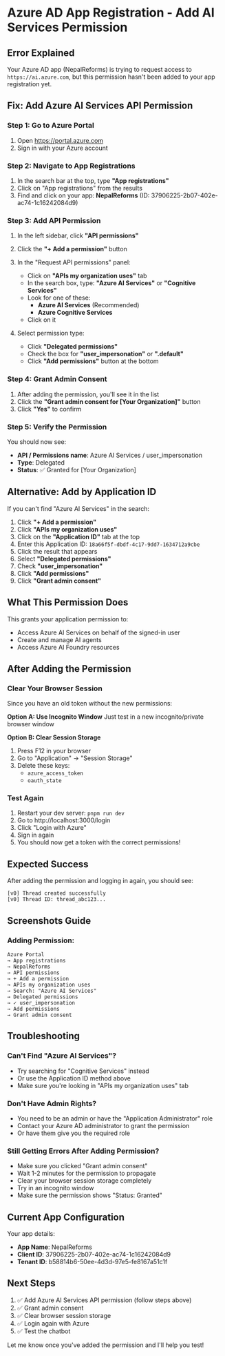 # Azure AD App Registration - Add AI Services Permission

## Error Explained
Your Azure AD app (NepalReforms) is trying to request access to `https://ai.azure.com`, but this permission hasn't been added to your app registration yet.

## Fix: Add Azure AI Services API Permission

### Step 1: Go to Azure Portal
1. Open https://portal.azure.com
2. Sign in with your Azure account

### Step 2: Navigate to App Registrations
1. In the search bar at the top, type **"App registrations"**
2. Click on "App registrations" from the results
3. Find and click on your app: **NepalReforms** (ID: 37906225-2b07-402e-ac74-1c16242084d9)

### Step 3: Add API Permission
1. In the left sidebar, click **"API permissions"**
2. Click the **"+ Add a permission"** button
3. In the "Request API permissions" panel:
   - Click on **"APIs my organization uses"** tab
   - In the search box, type: **"Azure AI Services"** or **"Cognitive Services"**
   - Look for one of these:
     - **Azure AI Services** (Recommended)
     - **Azure Cognitive Services**
   - Click on it

4. Select permission type:
   - Click **"Delegated permissions"**
   - Check the box for **"user_impersonation"** or **".default"**
   - Click **"Add permissions"** button at the bottom

### Step 4: Grant Admin Consent
1. After adding the permission, you'll see it in the list
2. Click the **"Grant admin consent for [Your Organization]"** button
3. Click **"Yes"** to confirm

### Step 5: Verify the Permission
You should now see:
- **API / Permissions name**: Azure AI Services / user_impersonation
- **Type**: Delegated
- **Status**: ✅ Granted for [Your Organization]

## Alternative: Add by Application ID

If you can't find "Azure AI Services" in the search:

1. Click **"+ Add a permission"**
2. Click **"APIs my organization uses"**
3. Click on the **"Application ID"** tab at the top
4. Enter this Application ID: `18a66f5f-dbdf-4c17-9dd7-1634712a9cbe`
5. Click the result that appears
6. Select **"Delegated permissions"**
7. Check **"user_impersonation"**
8. Click **"Add permissions"**
9. Click **"Grant admin consent"**

## What This Permission Does

This grants your application permission to:
- Access Azure AI Services on behalf of the signed-in user
- Create and manage AI agents
- Access Azure AI Foundry resources

## After Adding the Permission

### Clear Your Browser Session
Since you have an old token without the new permissions:

**Option A: Use Incognito Window**
Just test in a new incognito/private browser window

**Option B: Clear Session Storage**
1. Press F12 in your browser
2. Go to "Application" → "Session Storage"  
3. Delete these keys:
   - `azure_access_token`
   - `oauth_state`

### Test Again
1. Restart your dev server: `pnpm run dev`
2. Go to http://localhost:3000/login
3. Click "Login with Azure"
4. Sign in again
5. You should now get a token with the correct permissions!

## Expected Success

After adding the permission and logging in again, you should see:
```
[v0] Thread created successfully
[v0] Thread ID: thread_abc123...
```

## Screenshots Guide

### Adding Permission:
```
Azure Portal
→ App registrations
→ NepalReforms
→ API permissions
→ + Add a permission
→ APIs my organization uses
→ Search: "Azure AI Services"
→ Delegated permissions
→ ✓ user_impersonation
→ Add permissions
→ Grant admin consent
```

## Troubleshooting

### Can't Find "Azure AI Services"?
- Try searching for "Cognitive Services" instead
- Or use the Application ID method above
- Make sure you're looking in "APIs my organization uses" tab

### Don't Have Admin Rights?
- You need to be an admin or have the "Application Administrator" role
- Contact your Azure AD administrator to grant the permission
- Or have them give you the required role

### Still Getting Errors After Adding Permission?
- Make sure you clicked "Grant admin consent"
- Wait 1-2 minutes for the permission to propagate
- Clear your browser session storage completely
- Try in an incognito window
- Make sure the permission shows "Status: Granted"

## Current App Configuration

Your app details:
- **App Name**: NepalReforms  
- **Client ID**: 37906225-2b07-402e-ac74-1c16242084d9
- **Tenant ID**: b58814b6-50ee-4d3d-97e5-fe8167a51c1f

## Next Steps

1. ✅ Add Azure AI Services API permission (follow steps above)
2. ✅ Grant admin consent
3. ✅ Clear browser session storage
4. ✅ Login again with Azure
5. ✅ Test the chatbot

Let me know once you've added the permission and I'll help you test!
